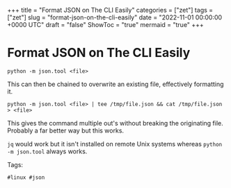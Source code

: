 +++
title = "Format JSON on The CLI Easily"
categories = ["zet"]
tags = ["zet"]
slug = "format-json-on-the-cli-easily"
date = "2022-11-01 00:00:00 +0000 UTC"
draft = "false"
ShowToc = "true"
mermaid = "true"
+++

# Format JSON on The CLI Easily

`python -m json.tool <file>`

This can then be chained to overwrite an existing file, effectively
formatting it.

`python -m json.tool <file> | tee /tmp/file.json && cat /tmp/file.json > <file>`

This gives the command multiple out's without breaking the originating file. 
Probably a far better way but this works.

`jq` would work but it isn't installed on remote Unix systems whereas
`python -m json.tool` always works.

Tags:

    #linux #json

